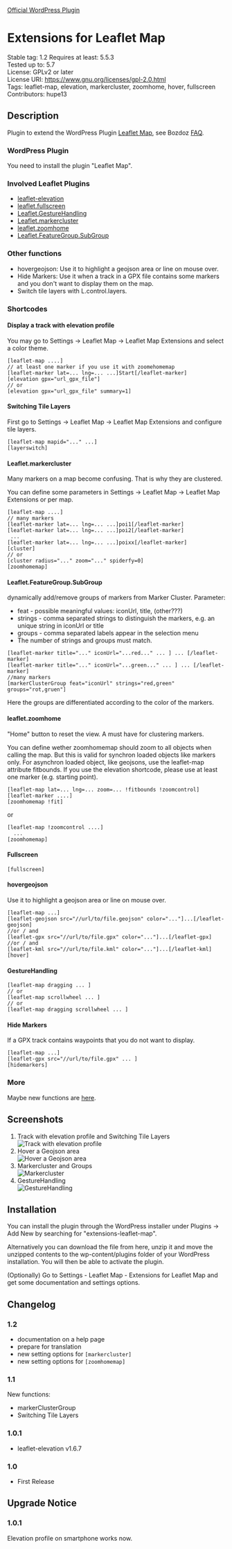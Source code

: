 <a href="https://wordpress.org/plugins/extensions-leaflet-map/">Official WordPress Plugin</a>

# Extensions for Leaflet Map

Stable tag: 1.2
Requires at least: 5.5.3  
Tested up to: 5.7  
License: GPLv2 or later  
License URI: https://www.gnu.org/licenses/gpl-2.0.html  
Tags: leaflet-map, elevation, markercluster, zoomhome, hover, fullscreen  
Contributors: hupe13

## Description

Plugin to extend the WordPress Plugin <a href="https://wordpress.org/plugins/leaflet-map/">Leaflet Map</a>, see Bozdoz <a href="https://github.com/bozdoz/wp-plugin-leaflet-map#how-can-i-add-another-leaflet-plugin">FAQ</a>.

### WordPress Plugin

You need to install the plugin "Leaflet Map".

### Involved Leaflet Plugins

*   [leaflet-elevation](https://github.com/Raruto/leaflet-elevation)
*   [leaflet.fullscreen](https://github.com/brunob/leaflet.fullscreen)
*   [Leaflet.GestureHandling](https://github.com/elmarquis/Leaflet.GestureHandling)
*   [Leaflet.markercluster](https://github.com/Leaflet/Leaflet.markercluster)
*   [leaflet.zoomhome](https://github.com/torfsen/leaflet.zoomhome)
*   [Leaflet.FeatureGroup.SubGroup](https://github.com/ghybs/Leaflet.FeatureGroup.SubGroup)

### Other functions

*   hovergeojson: Use it to highlight a geojson area or line on mouse over.
*   Hide Markers: Use it when a track in a GPX file contains some markers and you don't want to display them on the map.
*   Switch tile layers with L.control.layers.


<h3>Shortcodes</h3><h4>Display a track with elevation profile</h4>
<p>You may go to Settings -> Leaflet Map -> Leaflet Map Extensions and select a color theme.</p>
<pre><code>[leaflet-map ....]
// at least one marker if you use it with zoomehomemap
[leaflet-marker lat=... lng=... ...]Start[/leaflet-marker]
[elevation gpx="url_gpx_file"]
// or
[elevation gpx="url_gpx_file" summary=1]
</code></pre><h4>Switching Tile Layers</h4>
<p>First go to Settings -> Leaflet Map -> Leaflet Map Extensions and configure tile layers.</p>
<pre><code>[leaflet-map mapid="..." ...]
[layerswitch]
</code></pre><h4>Leaflet.markercluster</h4>
<p>Many markers on a map become confusing. That is why they are clustered.</p>
You can define some parameters in Settings -> Leaflet Map -> Leaflet Map Extensions or per map.
<pre><code>[leaflet-map ....]
// many markers
[leaflet-marker lat=... lng=... ...]poi1[/leaflet-marker]
[leaflet-marker lat=... lng=... ...]poi2[/leaflet-marker]
 ...
[leaflet-marker lat=... lng=... ...]poixx[/leaflet-marker]
[cluster]
// or
[cluster radius="..." zoom="..." spiderfy=0]
[zoomhomemap]
</code></pre>
<h4>Leaflet.FeatureGroup.SubGroup</h4>
<p>dynamically add/remove groups of markers from Marker Cluster.
Parameter:</p>
<ul>
<li>feat - possible meaningful values: iconUrl, title, (other???)</li>
<li>strings - comma separated strings to distinguish the markers, e.g. an unique string in iconUrl or title</li>
<li>groups - comma separated labels appear in the selection menu</li>
<li>The number of strings and groups must match.</li>
</ul>
<pre><code>[leaflet-marker title="..." iconUrl="...red..." ... ] ... [/leaflet-marker]
[leaflet-marker title="..." iconUrl="...green..." ... ] ... [/leaflet-marker]
//many markers
[markerClusterGroup feat="iconUrl" strings="red,green" groups="rot,gruen"]
</code></pre>
<p>Here the groups are differentiated according to the color of the markers.</p>
<h4>leaflet.zoomhome</h4>
<p>
&quot;Home&quot; button to reset the view. A must have for clustering markers.</p><p>You can define wether zoomhomemap should zoom to all objects when calling the map. But this is valid for synchron loaded objects like markers only.
For asynchron loaded object, like geojsons, use the leaflet-map attribute fitbounds. If you use the elevation shortcode,
please use at least one marker (e.g. starting point).</p>
<pre>
<code>[leaflet-map lat=... lng=... zoom=... !fitbounds !zoomcontrol]
[leaflet-marker ....]
[zoomhomemap !fit]</code>
</pre>or
<pre><code>[leaflet-map !zoomcontrol ....]
  ...
[zoomhomemap]
</code></pre><h4>Fullscreen</h4>
<pre><code>[fullscreen]</code></pre><h4 >hovergeojson</h4>
<p>Use it to highlight a geojson area or line on mouse over.</p>
<pre><code>[leaflet-map ...]
[leaflet-geojson src="//url/to/file.geojson" color="..."]...[/leaflet-geojson]
//or / and
[leaflet-gpx src="//url/to/file.gpx" color="..."]...[/leaflet-gpx]
//or / and
[leaflet-kml src="//url/to/file.kml" color="..."]...[/leaflet-kml]
[hover]
</code></pre><h4 >GestureHandling</h4>
<pre><code>[leaflet-map dragging ... ]
// or
[leaflet-map scrollwheel ... ]
// or
[leaflet-map dragging scrollwheel ... ]
</code></pre><h4>Hide Markers</h4>
<p>If a GPX track contains waypoints that you do not want to display.</p>
<pre><code>[leaflet-map ...]
[leaflet-gpx src="//url/to/file.gpx" ... ]
[hidemarkers]
</code></pre>

### More

Maybe new functions are <a href="https://github.com/hupe13/extensions-leaflet-map-testing">here</a>.

## Screenshots

1. Track with elevation profile and Switching Tile Layers <br>![Track with elevation profile](.wordpress-org/screenshot-1.png)
2. Hover a Geojson area <br>![Hover a Geojson area](.wordpress-org/screenshot-2.png)
3. Markercluster and Groups <br>![Markercluster](.wordpress-org/screenshot-3.png)
4. GestureHandling <br>![GestureHandling](.wordpress-org/screenshot-4.png)

## Installation

You can install the plugin through the WordPress installer under Plugins → Add New by searching for "extensions-leaflet-map".

Alternatively you can download the file from here, unzip it and move the unzipped contents to the wp-content/plugins folder of your WordPress installation. You will then be able to activate the plugin.

(Optionally) Go to Settings - Leaflet Map - Extensions for Leaflet Map and get some documentation and settings options.

## Changelog

### 1.2

* documentation on a help page
* prepare for translation
* new setting options for <code>[markercluster]</code>
* new setting options for <code>[zoomhomemap]</code>


### 1.1
New functions:
* markerClusterGroup
* Switching Tile Layers

### 1.0.1
* leaflet-elevation v1.6.7

### 1.0
* First Release

## Upgrade Notice

### 1.0.1
Elevation profile on smartphone works now.
